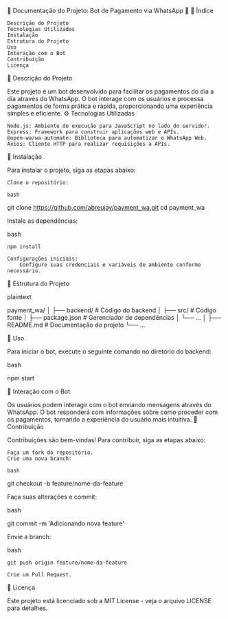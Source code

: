 🌟 Documentação do Projeto: Bot de Pagamento via WhatsApp 🌟
📖 Índice

    Descrição do Projeto
    Tecnologias Utilizadas
    Instalação
    Estrutura do Projeto
    Uso
    Interação com o Bot
    Contribuição
    Licença

📜 Descrição do Projeto

Este projeto é um bot desenvolvido para facilitar os pagamentos do dia a dia através do WhatsApp. O bot interage com os usuários e processa pagamentos de forma prática e rápida, proporcionando uma experiência simples e eficiente.
⚙️ Tecnologias Utilizadas

    Node.js: Ambiente de execução para JavaScript no lado do servidor.
    Express: Framework para construir aplicações web e APIs.
    @open-wa/wa-automate: Biblioteca para automatizar o WhatsApp Web.
    Axios: Cliente HTTP para realizar requisições a APIs.

🚀 Instalação

Para instalar o projeto, siga as etapas abaixo:

    Clone o repositório:

    bash

git clone https://github.com/abreujay/payment_wa.git
cd payment_wa

Instale as dependências:

bash

    npm install

    Configurações iniciais:
        Configure suas credenciais e variáveis de ambiente conforme necessário.

📁 Estrutura do Projeto

plaintext

payment_wa/
│
├── backend/                # Código do backend
│   ├── src/                # Código fonte
│   ├── package.json        # Gerenciador de dependências
│   └── ...
│
├── README.md               # Documentação do projeto
└── ...

🔧 Uso

Para iniciar o bot, execute o seguinte comando no diretório do backend:

bash

npm start

💬 Interação com o Bot

Os usuários podem interagir com o bot enviando mensagens através do WhatsApp. O bot responderá com informações sobre como proceder com os pagamentos, tornando a experiência do usuário mais intuitiva.
🤝 Contribuição

Contribuições são bem-vindas! Para contribuir, siga as etapas abaixo:

    Faça um fork do repositório.
    Crie uma nova branch:

    bash

git checkout -b feature/nome-da-feature

Faça suas alterações e commit:

bash

git commit -m 'Adicionando nova feature'

Envie a branch:

bash

    git push origin feature/nome-da-feature

    Crie um Pull Request.

📄 Licença

Este projeto está licenciado sob a MIT License - veja o arquivo LICENSE para detalhes.
